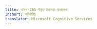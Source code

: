 ```yaml
---
title: অফিস-365-উন্নত-নিরাপত্তা-ব্যবস্থাপনা
inshort: অনির্ধারিত
translator: Microsoft Cognitive Services
---
```




